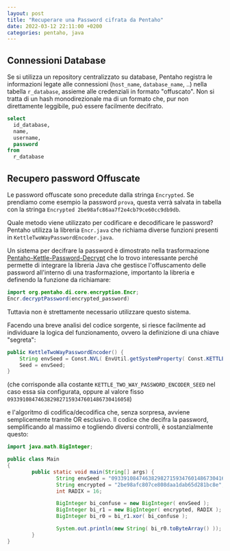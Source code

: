 ```yaml
---
layout: post
title: "Recuperare una Password cifrata da Pentaho"
date: 2022-03-12 22:11:00 +0200
categories: pentaho, java
---
```

## Connessioni Database

Se si utilizza un repository centralizzato su database,
Pentaho registra le informazioni legate alle connessioni (`host_name`, `database_name`, ..) nella tabella
`r_database`, assieme alle credenziali in formato "offuscato".
Non si tratta di un hash monodirezionale ma di un formato che, pur non direttamente leggibile, può
essere facilmente decifrato.

````sql
select
  id_database,
  name,
  username,
  password
from
  r_database
````

## Recupero password Offuscate

Le password offuscate sono precedute dalla stringa `Encrypted`. Se prendiamo come esempio la password `prova`, questa verrà salvata in tabella con la stringa `Encrypted 2be98afc86aa7f2e4cb79ce60cc9db9db`.

Quale metodo viene utilizzato per codificare e decodificare le password? Pentaho utilizza la libreria `Encr.java` che richiama diverse funzioni presenti in `KettleTwoWayPasswordEncoder.java`. 

Un sistema per decifrare la password è dimostrato nella trasformazione [Pentaho-Kettle-Password-Decrypt](https://github.com/RHeijmann/Pentaho-Kettle-Password-Decrypt) che lo trovo interessante perché permette di
integrare la libreria Java che gestisce l'offuscamento delle password all'interno di una trasformazione,
importanto la libreria e definendo la funzione da richiamare:

````java
import org.pentaho.di.core.encryption.Encr;
Encr.decryptPassword(encrypted_password)
````

Tuttavia non è strettamente necessario utilizzare questo sistema.

Facendo una breve analisi del codice sorgente, si riesce facilmente ad individuare la logica del funzionamento, ovvero la definizione di una chiave "segreta":

````java
public KettleTwoWayPasswordEncoder() {
    String envSeed = Const.NVL( EnvUtil.getSystemProperty( Const.KETTLE_TWO_WAY_PASSWORD_ENCODER_SEED ), "0933910847463829827159347601486730416058" ); // Solve for PDI-16512
    Seed = envSeed;
}
````

(che corrisponde alla costante `KETTLE_TWO_WAY_PASSWORD_ENCODER_SEED` nel caso essa sia configurata,
oppure al valore fisso `0933910847463829827159347601486730416058`)

e l'algoritmo di codifica/decodifica che, senza sorpresa, avviene semplicemente tramite OR esclusivo. Il codice che decifra la password, semplificando al massimo e togliendo diversi controlli, è sostanzialmente questo:

````java
import java.math.BigInteger;

public class Main
{
        public static void main(String[] args) {
                String envSeed = "0933910847463829827159347601486730416058";
                String encrypted = "2be98afc807ce808daa1dab65d281bc8e";
                int RADIX = 16;

                BigInteger bi_confuse = new BigInteger( envSeed );
                BigInteger bi_r1 = new BigInteger( encrypted, RADIX );
                BigInteger bi_r0 = bi_r1.xor( bi_confuse );

                System.out.println(new String( bi_r0.toByteArray() ));
        }
}
````